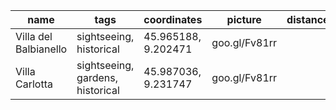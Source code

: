 | name                    | tags                             | coordinates         | picture       | distance | url           |
| ----------------------- | -------------------              | -----------         | -------       | -------  | ------------- |
| Villa del Balbianello   | sightseeing, historical          | 45.965188, 9.202471 | goo.gl/Fv81rr |          | goo.gl/YSzRf0 |
| Villa Carlotta          | sightseeing, gardens, historical | 45.987036, 9.231747 | goo.gl/Fv81rr |          | goo.gl/YSzRf0 |
